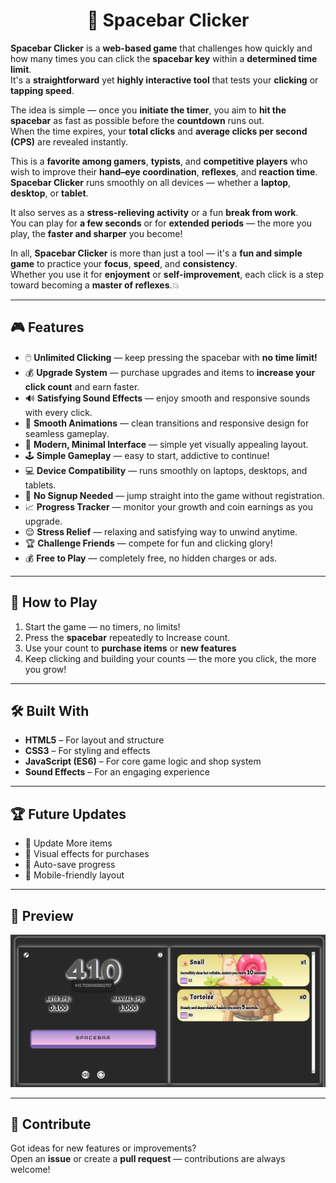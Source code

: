 <h1 align= "center";> 🚀 Spacebar Clicker </h1>  

**Spacebar Clicker** is a **web-based game** that challenges how quickly and how many times you can click the **spacebar key** within a **determined time limit**.  
It's a **straightforward** yet **highly interactive tool** that tests your **clicking** or **tapping speed**.  

The idea is simple — once you **initiate the timer**, you aim to **hit the spacebar** as fast as possible before the **countdown** runs out.  
When the time expires, your **total clicks** and **average clicks per second (CPS)** are revealed instantly.  

This is a **favorite among gamers**, **typists**, and **competitive players** who wish to improve their **hand–eye coordination**, **reflexes**, and **reaction time**.  
**Spacebar Clicker** runs smoothly on all devices — whether a **laptop**, **desktop**, or **tablet**.  

It also serves as a **stress-relieving activity** or a fun **break from work**.  
You can play for **a few seconds** or for **extended periods** — the more you play, the **faster and sharper** you become!  

In all, **Spacebar Clicker** is more than just a tool — it's a **fun and simple game** to practice your **focus**, **speed**, and **consistency**.  
Whether you use it for **enjoyment** or **self-improvement**, each click is a step toward becoming a **master of reflexes**.💥  
<hr>

## 🎮 Features  

- 🖱️ **Unlimited Clicking** — keep pressing the spacebar with **no time limit!**  
- 💰 **Upgrade System** — purchase upgrades and items to **increase your click count** and earn faster.  
- 🔊 **Satisfying Sound Effects** — enjoy smooth and responsive sounds with every click.  
- 🧩 **Smooth Animations** — clean transitions and responsive design for seamless gameplay.  
- 🎨 **Modern, Minimal Interface** — simple yet visually appealing layout.  
- 🕹️ **Simple Gameplay** — easy to start, addictive to continue!  
- 💻 **Device Compatibility** — runs smoothly on laptops, desktops, and tablets.  
- 🚫 **No Signup Needed** — jump straight into the game without registration.  
- 📈 **Progress Tracker** — monitor your growth and coin earnings as you upgrade.  
- 😌 **Stress Relief** — relaxing and satisfying way to unwind anytime.  
- 🏆 **Challenge Friends** — compete for fun and clicking glory!  
- 💰 **Free to Play** — completely free, no hidden charges or ads.   
<hr>

## 🧠 How to Play  

1. Start the game — no timers, no limits!  
2. Press the **spacebar** repeatedly to Increase count.  
3. Use your count to **purchase items** or **new features**    
4. Keep clicking and building your counts — the more you click, the more you grow!  
<hr>

## 🛠️ Built With  

- **HTML5** – For layout and structure  
- **CSS3** – For styling and effects  
- **JavaScript (ES6)** – For core game logic and shop system  
- **Sound Effects** – For an engaging experience  
<hr>

## 🏆 Future Updates  

- 🏪 Update More items   
- 🌈 Visual effects for purchases  
- 💾 Auto-save progress  
- 📱 Mobile-friendly layout  
<hr>

## 📸 Preview  

![Spacebar Clicker Screenshot](./static/img/icons/spacebar.png)
<hr>

## 💖 Contribute

Got ideas for new features or improvements?  
Open an **issue** or create a **pull request** — contributions are always welcome!  





